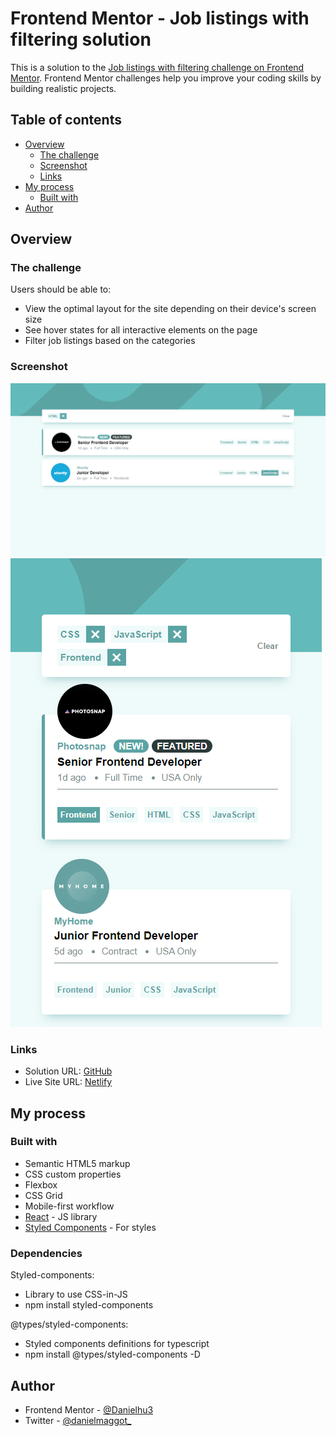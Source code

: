 # Frontend Mentor - Job listings with filtering solution

This is a solution to the [Job listings with filtering challenge on Frontend Mentor](https://www.frontendmentor.io/challenges/job-listings-with-filtering-ivstIPCt). Frontend Mentor challenges help you improve your coding skills by building realistic projects. 

## Table of contents

- [Overview](#overview)
  - [The challenge](#the-challenge)
  - [Screenshot](#screenshot)
  - [Links](#links)
- [My process](#my-process)
  - [Built with](#built-with)
- [Author](#author)

## Overview

### The challenge

Users should be able to:

- View the optimal layout for the site depending on their device's screen size
- See hover states for all interactive elements on the page
- Filter job listings based on the categories

### Screenshot
<img src='src/screenshots/desktop.png'>
<img src='src/screenshots/mobile.png'>

### Links

- Solution URL: [GitHub](https://github.com/Danielhu3/job-listing)
- Live Site URL: [Netlify](https://symphonious-biscotti-ff77f3.netlify.app/)

## My process

### Built with

- Semantic HTML5 markup
- CSS custom properties
- Flexbox
- CSS Grid
- Mobile-first workflow
- [React](https://reactjs.org/) - JS library
- [Styled Components](https://styled-components.com/) - For styles


### Dependencies 

Styled-components:
 - Library to use CSS-in-JS
 - npm install styled-components

@types/styled-components:
 - Styled components definitions for typescript
 - npm install @types/styled-components -D


## Author

- Frontend Mentor - [@Danielhu3](https://www.frontendmentor.io/profile/Danielhu3)
- Twitter - [@danielmaggot_](https://www.twitter.com/danielmaggot_)

